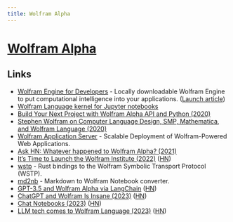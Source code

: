 ```yaml
---
title: Wolfram Alpha
---
```


# [Wolfram Alpha](https://www.wolframalpha.com/)

## Links

- [Wolfram Engine for Developers](https://www.wolfram.com/engine/) - Locally downloadable Wolfram Engine to put computational intelligence into your applications. ([Launch article](https://blog.stephenwolfram.com/2019/05/launching-today-free-wolfram-engine-for-developers/))
- [Wolfram Language kernel for Jupyter notebooks](https://github.com/WolframResearch/WolframLanguageForJupyter)
- [Build Your Next Project with Wolfram Alpha API and Python (2020)](https://martinheinz.dev/blog/36)
- [Stephen Wolfram on Computer Language Design, SMP, Mathematica, and Wolfram Language (2020)](https://www.infoq.com/podcasts/wolfram-language-mathematica/)
- [Wolfram Application Server](https://www.wolfram.com/application-server/) - Scalable Deployment of Wolfram-Powered Web Applications.
- [Ask HN: Whatever happened to Wolfram Alpha? (2021)](https://news.ycombinator.com/item?id=29131931)
- [It’s Time to Launch the Wolfram Institute (2022)](https://writings.stephenwolfram.com/2022/04/weve-got-a-science-opportunity-overload-its-time-to-launch-the-wolfram-institute/) ([HN](https://news.ycombinator.com/item?id=30940813))
- [wstp](https://github.com/WolframResearch/wstp-rs) - Rust bindings to the Wolfram Symbolic Transport Protocol (WSTP).
- [md2nb](https://github.com/ConnorGray/md2nb) - Markdown to Wolfram Notebook converter.
- [GPT-3.5 and Wolfram Alpha via LangChain](https://huggingface.co/spaces/JavaFXpert/Chat-GPT-LangChain) ([HN](https://news.ycombinator.com/item?id=34422122))
- [ChatGPT and Wolfram Is Insane (2023)](https://www.reddit.com/r/ChatGPT/comments/1205omc/chatgpt_wolfram_is_insane/) ([HN](https://news.ycombinator.com/item?id=35291157))
- [Chat Notebooks (2023)](https://writings.stephenwolfram.com/2023/06/introducing-chat-notebooks-integrating-llms-into-the-notebook-paradigm/) ([HN](https://news.ycombinator.com/item?id=36263349))
- [LLM tech comes to Wolfram Language (2023)](https://writings.stephenwolfram.com/2023/06/llm-tech-and-a-lot-more-version-13-3-of-wolfram-language-and-mathematica/) ([HN](https://news.ycombinator.com/item?id=36529610))
